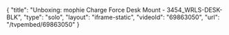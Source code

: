 {
    "title": "Unboxing: mophie Charge Force Desk Mount - 3454_WRLS-DESK-BLK",
    "type": "solo",
    "layout": "iframe-static",
    "videoId": "69863050",
    "url": "\/tvpembed\/69863050"
}